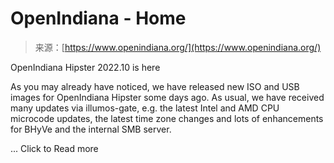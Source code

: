 <!--yml
category: 未分类
date: 2024-05-27 14:25:39
-->

# OpenIndiana - Home

> 来源：[https://www.openindiana.org/](https://www.openindiana.org/)

OpenIndiana Hipster 2022.10 is here

As you may already have noticed, we have released new ISO and USB images for OpenIndiana Hipster some days ago. As usual, we have received many updates via illumos-gate, e.g. the latest Intel and AMD CPU microcode updates, the latest time zone changes and lots of enhancements for BHyVe and the internal SMB server.

... Click to Read more